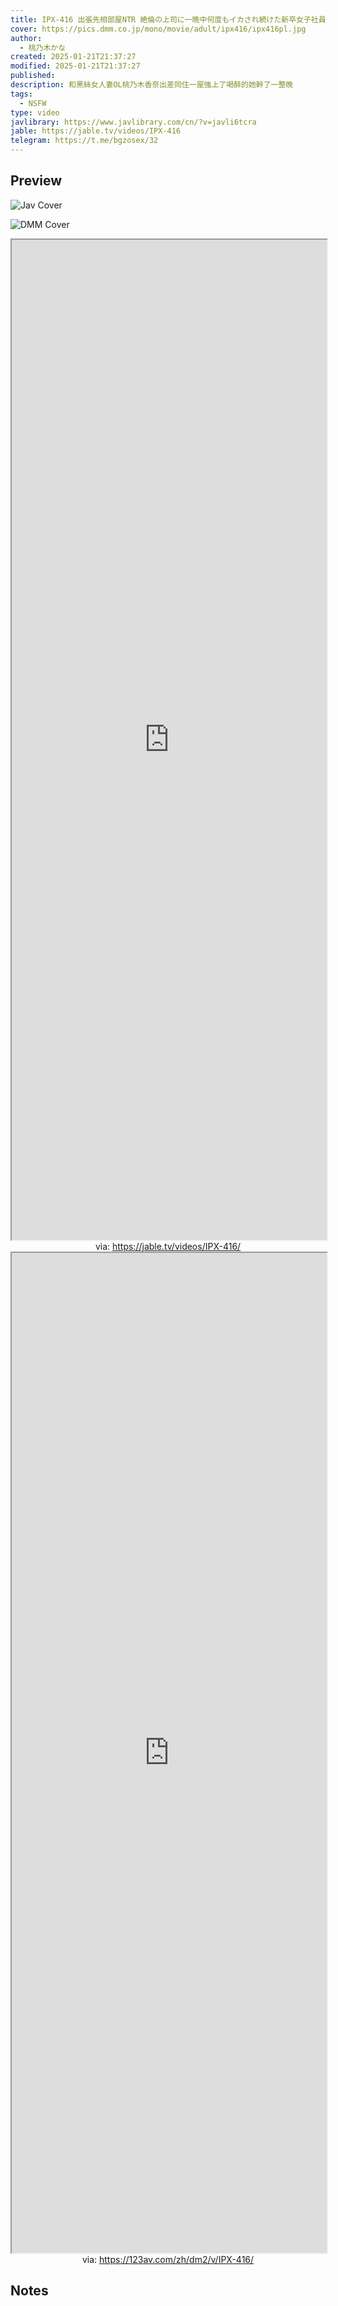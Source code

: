 ```yaml
---
title: IPX-416 出張先相部屋NTR 絶倫の上司に一晩中何度もイカされ続けた新卒女子社員 桃乃木かな
cover: https://pics.dmm.co.jp/mono/movie/adult/ipx416/ipx416pl.jpg
author:
  - 桃乃木かな
created: 2025-01-21T21:37:27
modified: 2025-01-21T21:37:27
published: 
description: 和黑絲女人妻OL桃乃木香奈出差同住一屋強上了喝醉的她幹了一整晚
tags:
  - NSFW
type: video
javlibrary: https://www.javlibrary.com/cn/?v=javli6tcra
jable: https://jable.tv/videos/IPX-416
telegram: https://t.me/bgzosex/32
---
```

## Preview

![Jav Cover](http://img36.pixhost.to/images/534/129014665_i417426.jpg)

![DMM Cover](https://pics.dmm.co.jp/mono/movie/adult/ipx416/ipx416pl.jpg)

<iframe src='https://jable.tv/videos/IPX-416/' style='height:40vh;width:100%' class='iframe-radius' allow='fullscreen'></iframe>
<center>via: <a href='https://jable.tv/videos/IPX-416/' target='_blank' class='external-link'>https://jable.tv/videos/IPX-416/</a></center>

<iframe src='https://123av.com/zh/dm2/v/IPX-416/' style='height:40vh;width:100%' class='iframe-radius' allow='fullscreen'></iframe>
<center>via: <a href='https://123av.com/zh/dm2/v/IPX-416/' target='_blank' class='external-link'>https://123av.com/zh/dm2/v/IPX-416/</a></center>

## Notes

